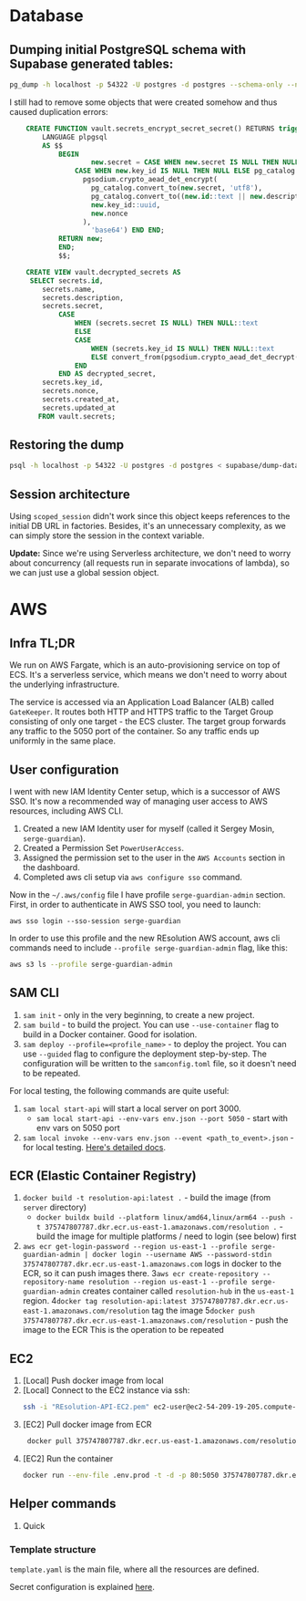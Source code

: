 # Database

## Dumping initial PostgreSQL schema with Supabase generated tables:

```bash
pg_dump -h localhost -p 54322 -U postgres -d postgres --schema-only --no-owner --no-acl > init.sql
```

I still had to remove some objects that were created somehow and thus caused duplication errors:

```sql
    CREATE FUNCTION vault.secrets_encrypt_secret_secret() RETURNS trigger
        LANGUAGE plpgsql
        AS $$
            BEGIN
                    new.secret = CASE WHEN new.secret IS NULL THEN NULL ELSE
                CASE WHEN new.key_id IS NULL THEN NULL ELSE pg_catalog.encode(
                  pgsodium.crypto_aead_det_encrypt(
                    pg_catalog.convert_to(new.secret, 'utf8'),
                    pg_catalog.convert_to((new.id::text || new.description::text || new.created_at::text || new.updated_at::text)::text, 'utf8'),
                    new.key_id::uuid,
                    new.nonce
                  ),
                    'base64') END END;
            RETURN new;
            END;
            $$;

    CREATE VIEW vault.decrypted_secrets AS
     SELECT secrets.id,
        secrets.name,
        secrets.description,
        secrets.secret,
            CASE
                WHEN (secrets.secret IS NULL) THEN NULL::text
                ELSE
                CASE
                    WHEN (secrets.key_id IS NULL) THEN NULL::text
                    ELSE convert_from(pgsodium.crypto_aead_det_decrypt(decode(secrets.secret, 'base64'::text), convert_to(((((secrets.id)::text || secrets.description) || (secrets.created_at)::text) || (secrets.updated_at)::text), 'utf8'::name), secrets.key_id, secrets.nonce), 'utf8'::name)
                END
            END AS decrypted_secret,
        secrets.key_id,
        secrets.nonce,
        secrets.created_at,
        secrets.updated_at
       FROM vault.secrets;
```

## Restoring the dump

```bash
psql -h localhost -p 54322 -U postgres -d postgres < supabase/dump-data-06.01.2024.sql
```

## Session architecture

Using `scoped_session` didn't work since this object keeps references to the initial DB URL in factories.
Besides, it's an unnecessary complexity, as we can simply store the session in the context variable.

**Update:** Since we're using Serverless architecture, we don't need to worry about concurrency (all requests run in
separate invocations of lambda), so we can just use a global session object.

# AWS

## Infra TL;DR

We run on AWS Fargate, which is an auto-provisioning service on top of ECS. It's a serverless service, which means we
don't need to worry about the underlying infrastructure.

The service is accessed via an Application Load Balancer (ALB) called `GateKeeper`. It routes both
HTTP and HTTPS traffic to the Target Group consisting of only one target - the ECS cluster. The target
group forwards any traffic to the 5050 port of the container. So any traffic ends up uniformly
in the same place.

## User configuration

I went with new IAM Identity Center setup, which is a successor of AWS SSO. It's now a recommended way
of managing user access to AWS resources, including AWS CLI.

1. Created a new IAM Identity user for myself (called it Sergey Mosin, `serge-guardian`).
2. Created a Permission Set `PowerUserAccess`.
3. Assigned the permission set to the user in the `AWS Accounts` section in the dashboard.
4. Completed aws cli setup via `aws configure sso` command.

Now in the `~/.aws/config` file I have profile `serge-guardian-admin` section.
First, in order to authenticate in AWS SSO tool, you need to launch:
```
aws sso login --sso-session serge-guardian
```

In order to use this profile and the new REsolution AWS account, aws cli commands need to include
`--profile serge-guardian-admin` flag, like this:

```bash
aws s3 ls --profile serge-guardian-admin
```

## SAM CLI

1. `sam init` - only in the very beginning, to create a new project.
2. `sam build` - to build the project. You can use `--use-container` flag to build in a Docker container. Good for
   isolation.
3. `sam deploy --profile=<profile_name>` - to deploy the project. You can use `--guided` flag to configure the
   deployment step-by-step.
   The configuration will be written to the `samconfig.toml` file, so it doesn't need to be repeated.

For local testing, the following commands are quite useful:

1. `sam local start-api` will start a local server on port 3000.
   * `sam local start-api --env-vars env.json --port 5050` - start with env vars on 5050 port
2. `sam local invoke --env-vars env.json --event <path_to_event>.json` - for local testing.
   [Here's detailed docs](https://docs.aws.amazon.com/serverless-application-model/latest/developerguide/sam-cli-command-reference-sam-local-invoke.html).

## ECR (Elastic Container Registry)

1. `docker build -t resolution-api:latest .` - build the image (from `server` directory)
   * `docker buildx build --platform linux/amd64,linux/arm64 --push -t 375747807787.dkr.ecr.us-east-1.amazonaws.com/resolution .` - build the image for multiple platforms / need to login (see below) first
2. `aws ecr get-login-password --region us-east-1 --profile serge-guardian-admin | docker login --username AWS --password-stdin 375747807787.dkr.ecr.us-east-1.amazonaws.com`
   logs in docker to the ECR, so it can push images there.
3`aws ecr create-repository --repository-name resolution --region us-east-1 --profile serge-guardian-admin`
   creates container called `resolution-hub` in the `us-east-1` region.
4`docker tag resolution-api:latest 375747807787.dkr.ecr.us-east-1.amazonaws.com/resolution`
   tag the image
5`docker push 375747807787.dkr.ecr.us-east-1.amazonaws.com/resolution` - push the image to the ECR
   This is the operation to be repeated


## EC2
1. [Local] Push docker image from local
2. [Local] Connect to the EC2 instance via ssh:
    ```bash
    ssh -i "REsolution-API-EC2.pem" ec2-user@ec2-54-209-19-205.compute-1.amazonaws.com
    ```
3. [EC2] Pull docker image from ECR
   ```bash
    docker pull 375747807787.dkr.ecr.us-east-1.amazonaws.com/resolution
   ```
4. [EC2] Run the container
   ```bash
   docker run --env-file .env.prod -t -d -p 80:5050 375747807787.dkr.ecr.us-east-1.amazonaws.com/resolution
   ```

## Helper commands

1. Quick 
### Template structure

`template.yaml` is the main file, where all the resources are defined.

Secret configuration is explained [here](https://stackoverflow.com/a/65777849/1573766).
